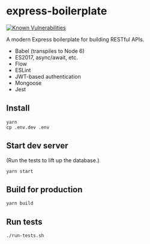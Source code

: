 express-boilerplate
===================

[![Known Vulnerabilities](https://snyk.io/test/github/ericnishio/express-boilerplate/master/badge.svg)](https://snyk.io/test/github/ericnishio/express-boilerplate)

A modern Express boilerplate for building RESTful APIs.

- Babel (transpiles to Node 6)
- ES2017, async/await, etc.
- Flow
- ESLint
- JWT-based authentication
- Mongoose
- Jest

## Install

```
yarn
cp .env.dev .env
```

## Start dev server

(Run the tests to lift up the database.)

```
yarn start
```

## Build for production

```
yarn build
```

## Run tests

```
./run-tests.sh
```
